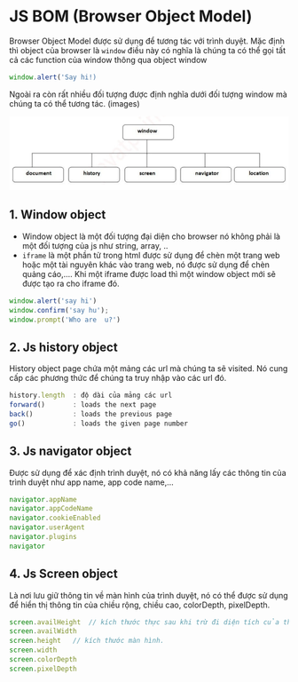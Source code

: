 # JS BOM (Browser Object Model)

Browser Object Model được sử dụng để tương tác với trình duyệt. Mặc định thì object của browser là `window` điều này có nghĩa là chúng ta có thể gọi tất cả các function của window thông qua object window
```js
window.alert('Say hi!)
```

Ngoài ra còn rất nhiều đối tượng được định nghĩa dưới đối tượng window mà chúng ta có thể tương tác. (images)

![ảnh](/js-bom/images/BOM.png)

## 1. Window object
- Window object là một đối tượng đại diện cho browser nó không phải là một đối tượng của js như string, array, ..
- `iframe` là một phần tử trong html được sử dụng để chèn một trang web hoặc một tài nguyên khác vào trang web, nó được sử dụng để chèn quảng cáo,.... Khi một iframe được load thì một window object mới sẽ được tạo ra cho iframe đó.
```js
window.alert('say hi')
window.confirm('say hu');
window.prompt('Who are  u?')
```

## 2. Js history object
History object page chứa một mảng các url mà chúng ta sẽ visited. Nó cung cấp các phương thức để chúng ta truy nhập vào các url đó.

```js
history.length  : độ dài của mảng các url
forward()       : loads the next page
back()          : loads the previous page
go()            : loads the given page number
```

## 3. Js navigator object
Được sử dụng để xác định trình duyệt, nó có khả năng lấy các thông tin của trình duyệt như app name, app code name,...

```js
navigator.appName
navigator.appCodeName
navigator.cookieEnabled
navigator.userAgent
navigator.plugins
navigator
```

## 4. Js Screen object
Là nơi lưu giữ thông tin về màn hình của trình duyệt, nó có thể được sử dụng để hiển thị thông tin của chiều rộng, chiều cao, colorDepth, pixelDepth.

```js
screen.availHeight  // kích thước thực sau khi trừ đi diện tích của thanh công cụ,...
screen.availWidth
screen.height   // kích thước màn hình.
screen.width
screen.colorDepth
screen.pixelDepth
```
